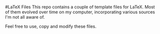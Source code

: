 #LaTeX Files
This repo contains a couple of template files for LaTeX.
Most of them evolved over time on my computer, incorporating various sources I'm not all aware of.

Feel free to use, copy and modify these files.

